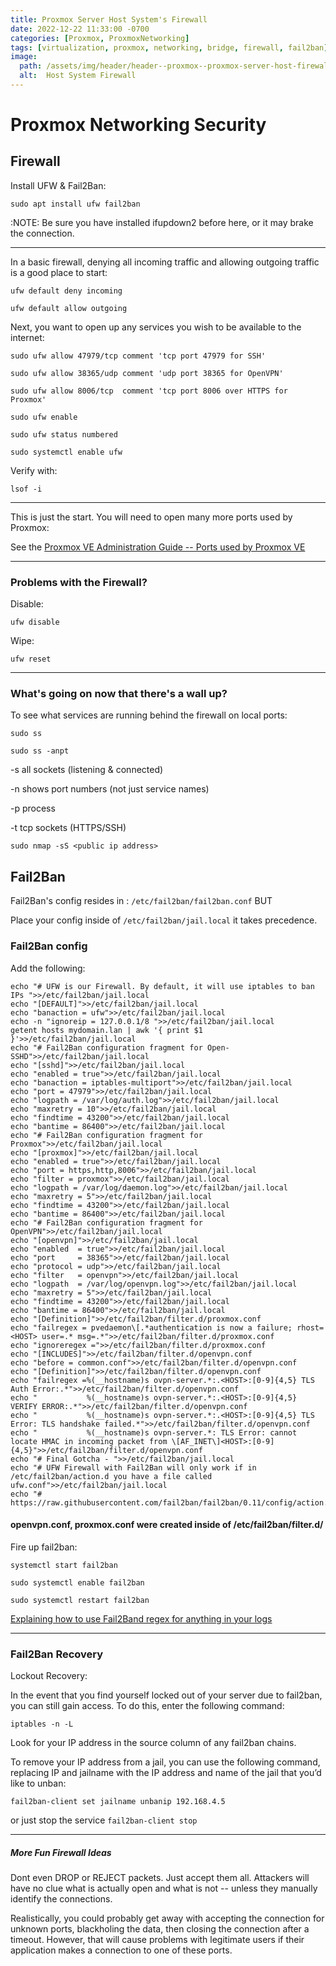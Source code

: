 ```yaml
---
title: Proxmox Server Host System's Firewall
date: 2022-12-22 11:33:00 -0700
categories: [Proxmox, ProxmoxNetworking]
tags: [virtualization, proxmox, networking, bridge, firewall, fail2ban]
image:
  path: /assets/img/header/header--proxmox--proxmox-server-host-firewall.jpg
  alt:  Host System Firewall
---
```


# Proxmox Networking Security


## Firewall

Install UFW & Fail2Ban:

`sudo apt install ufw fail2ban`

:NOTE: Be sure you have installed ifupdown2 before here, or it may brake the connection.

* * * 

In a basic firewall, denying all incoming traffic and allowing outgoing traffic is a good place to start:

`ufw default deny incoming`

`ufw default allow outgoing`



Next, you want to open up any services you wish to be available to the internet:

`sudo ufw allow 47979/tcp comment 'tcp port 47979 for SSH'`

`sudo ufw allow 38365/udp comment 'udp port 38365 for OpenVPN'`

`sudo ufw allow 8006/tcp  comment 'tcp port 8006 over HTTPS for Proxmox'`

`sudo ufw enable`

`sudo ufw status numbered`

`sudo systemctl enable ufw`

Verify with: 

`lsof -i`

* * *

This is just the start. You will need to open many more ports used by Proxmox:

See the [Proxmox VE Administration Guide -- Ports used by Proxmox VE](https://pve.proxmox.com/pve-docs/pve-admin-guide.html#_ports_used_by_proxmox_ve)

* * *


### Problems with the Firewall? 

Disable:

`ufw disable`


Wipe:

`ufw reset`


* * *

### What's going on now that there's a wall up?

To see what services are running behind the firewall on local ports:

`sudo ss`

`sudo ss -anpt`

-s all sockets (listening & connected)

-n shows port numbers (not just service names)

-p process

-t tcp sockets (HTTPS/SSH)


`sudo nmap -sS <public ip address>`







## Fail2Ban

Fail2Ban's config resides in : `/etc/fail2ban/fail2ban.conf` BUT

Place your config inside of `/etc/fail2ban/jail.local` it takes precedence.


### Fail2Ban config

Add the following:

```
echo "# UFW is our Firewall. By default, it will use iptables to ban IPs ">>/etc/fail2ban/jail.local
echo "[DEFAULT]">>/etc/fail2ban/jail.local
echo "banaction = ufw">>/etc/fail2ban/jail.local
echo -n "ignoreip = 127.0.0.1/8 ">>/etc/fail2ban/jail.local
getent hosts mydomain.lan | awk '{ print $1 }'>>/etc/fail2ban/jail.local
echo "# Fail2Ban configuration fragment for Open-SSHD">>/etc/fail2ban/jail.local
echo "[sshd]">>/etc/fail2ban/jail.local
echo "enabled = true">>/etc/fail2ban/jail.local
echo "banaction = iptables-multiport">>/etc/fail2ban/jail.local
echo "port = 47979">>/etc/fail2ban/jail.local
echo "logpath = /var/log/auth.log">>/etc/fail2ban/jail.local
echo "maxretry = 10">>/etc/fail2ban/jail.local
echo "findtime = 43200">>/etc/fail2ban/jail.local
echo "bantime = 86400">>/etc/fail2ban/jail.local
echo "# Fail2Ban configuration fragment for Proxmox">>/etc/fail2ban/jail.local
echo "[proxmox]">>/etc/fail2ban/jail.local
echo "enabled = true">>/etc/fail2ban/jail.local
echo "port = https,http,8006">>/etc/fail2ban/jail.local
echo "filter = proxmox">>/etc/fail2ban/jail.local
echo "logpath = /var/log/daemon.log">>/etc/fail2ban/jail.local
echo "maxretry = 5">>/etc/fail2ban/jail.local
echo "findtime = 43200">>/etc/fail2ban/jail.local
echo "bantime = 86400">>/etc/fail2ban/jail.local
echo "# Fail2Ban configuration fragment for OpenVPN">>/etc/fail2ban/jail.local
echo "[openvpn]">>/etc/fail2ban/jail.local
echo "enabled  = true">>/etc/fail2ban/jail.local
echo "port     = 38365">>/etc/fail2ban/jail.local
echo "protocol = udp">>/etc/fail2ban/jail.local
echo "filter   = openvpn">>/etc/fail2ban/jail.local
echo "logpath  = /var/log/openvpn.log">>/etc/fail2ban/jail.local
echo "maxretry = 5">>/etc/fail2ban/jail.local
echo "findtime = 43200">>/etc/fail2ban/jail.local
echo "bantime = 86400">>/etc/fail2ban/jail.local
echo "[Definition]">>/etc/fail2ban/filter.d/proxmox.conf
echo "failregex = pvedaemon\[.*authentication is now a failure; rhost=<HOST> user=.* msg=.*">>/etc/fail2ban/filter.d/proxmox.conf
echo "ignoreregex =">>/etc/fail2ban/filter.d/proxmox.conf
echo "[INCLUDES]">>/etc/fail2ban/filter.d/openvpn.conf
echo "before = common.conf">>/etc/fail2ban/filter.d/openvpn.conf
echo "[Definition]">>/etc/fail2ban/filter.d/openvpn.conf
echo "failregex =%(__hostname)s ovpn-server.*:.<HOST>:[0-9]{4,5} TLS Auth Error:.*">>/etc/fail2ban/filter.d/openvpn.conf
echo "           %(__hostname)s ovpn-server.*:.<HOST>:[0-9]{4,5} VERIFY ERROR:.*">>/etc/fail2ban/filter.d/openvpn.conf
echo "           %(__hostname)s ovpn-server.*:.<HOST>:[0-9]{4,5} TLS Error: TLS handshake failed.*">>/etc/fail2ban/filter.d/openvpn.conf
echo "           %(__hostname)s ovpn-server.*: TLS Error: cannot locate HMAC in incoming packet from \[AF_INET\]<HOST>:[0-9]{4,5}">>/etc/fail2ban/filter.d/openvpn.conf
echo "# Final Gotcha - ">>/etc/fail2ban/jail.local
echo "# UFW Firewall with Fail2Ban will only work if in /etc/fail2ban/action.d you have a file called ufw.conf">>/etc/fail2ban/jail.local
echo "# https://raw.githubusercontent.com/fail2ban/fail2ban/0.11/config/action.d/ufw.conf">>/etc/fail2ban/jail.local
```

#### openvpn.conf, proxmox.conf were created inside of /etc/fail2ban/filter.d/

Fire up fail2ban:

`systemctl start fail2ban`

`sudo systemctl enable fail2ban`

`sudo systemctl restart fail2ban`


[Explaining how to use Fail2Band regex for anything in your logs](https://www.linode.com/docs/security/using-fail2ban-to-secure-your-server-a-tutorial/)


* * *

### Fail2Ban Recovery

Lockout Recovery:

In the event that you find yourself locked out of your server due to fail2ban, you can still gain access. To do this, enter the following command:

`iptables -n -L`

Look for your IP address in the source column of any fail2ban chains. 

To remove your IP address from a jail, you can use the following command, replacing IP and jailname with the IP address and name of the jail that you’d like to unban:


`fail2ban-client set jailname unbanip 192.168.4.5`

or just stop the service `fail2ban-client stop`


* * *

##### More Fun Firewall Ideas

Dont even DROP or REJECT packets. Just accept them all. Attackers will have no clue what is actually open and what is not -- unless they manually identify the connections.

Realistically, you could probably get away with accepting the connection for unknown ports, blackholing the data, then closing the connection after a timeout. However, that will cause problems with legitimate users if their application makes a connection to one of these ports.




